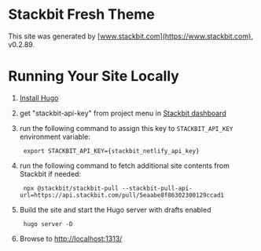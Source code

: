 # Stackbit Fresh Theme

This site was generated by [www.stackbit.com](https://www.stackbit.com), v0.2.89.

# Running Your Site Locally

1. [Install Hugo](https://gohugo.io/getting-started/quick-start/#step-1-install-hugo)

1. get "stackbit-api-key" from project menu in [Stackbit dashboard](https://app.stackbit.com/dashboard)

1. run the following command to assign this key to `STACKBIT_API_KEY` environment variable:

        export STACKBIT_API_KEY={stackbit_netlify_api_key}

1. run the following command to fetch additional site contents from Stackbit if needed:

        npx @stackbit/stackbit-pull --stackbit-pull-api-url=https://api.stackbit.com/pull/5eaabe8f86302300129ccad1

1. Build the site and start the Hugo server with drafts enabled

        hugo server -D

1. Browse to [http://localhost:1313/](http://localhost:1313/)
